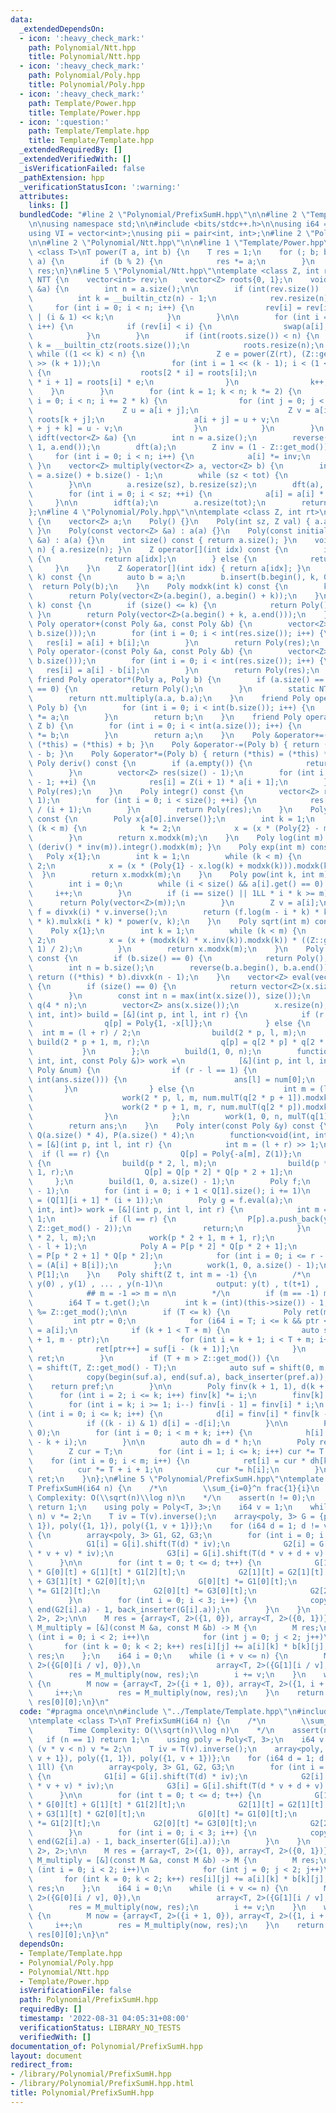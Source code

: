 ```yaml
---
data:
  _extendedDependsOn:
  - icon: ':heavy_check_mark:'
    path: Polynomial/Ntt.hpp
    title: Polynomial/Ntt.hpp
  - icon: ':heavy_check_mark:'
    path: Polynomial/Poly.hpp
    title: Polynomial/Poly.hpp
  - icon: ':heavy_check_mark:'
    path: Template/Power.hpp
    title: Template/Power.hpp
  - icon: ':question:'
    path: Template/Template.hpp
    title: Template/Template.hpp
  _extendedRequiredBy: []
  _extendedVerifiedWith: []
  _isVerificationFailed: false
  _pathExtension: hpp
  _verificationStatusIcon: ':warning:'
  attributes:
    links: []
  bundledCode: "#line 2 \"Polynomial/PrefixSumH.hpp\"\n\n#line 2 \"Template/Template.hpp\"\
    \n\nusing namespace std;\n\n#include <bits/stdc++.h>\n\nusing i64 = long long;\n\
    using VI = vector<int>;\nusing pii = pair<int, int>;\n#line 2 \"Polynomial/Poly.hpp\"\
    \n\n#line 2 \"Polynomial/Ntt.hpp\"\n\n#line 1 \"Template/Power.hpp\"\ntemplate\
    \ <class T>\nT power(T a, int b) {\n    T res = 1;\n    for (; b; b /= 2, a *=\
    \ a) {\n        if (b % 2) {\n            res *= a;\n        }\n    }\n    return\
    \ res;\n}\n#line 5 \"Polynomial/Ntt.hpp\"\ntemplate <class Z, int rt>\nstruct\
    \ NTT {\n    vector<int> rev;\n    vector<Z> roots{0, 1};\n    void dft(vector<Z>\
    \ &a) {\n        int n = a.size();\n\n        if (int(rev.size()) != n) {\n  \
    \          int k = __builtin_ctz(n) - 1;\n            rev.resize(n);\n       \
    \     for (int i = 0; i < n; i++) {\n                rev[i] = rev[i >> 1] >> 1\
    \ | (i & 1) << k;\n            }\n        }\n\n        for (int i = 0; i < n;\
    \ i++) {\n            if (rev[i] < i) {\n                swap(a[i], a[rev[i]]);\n\
    \            }\n        }\n        if (int(roots.size()) < n) {\n            int\
    \ k = __builtin_ctz(roots.size());\n            roots.resize(n);\n           \
    \ while ((1 << k) < n) {\n                Z e = power(Z(rt), (Z::get_mod() - 1)\
    \ >> (k + 1));\n                for (int i = 1 << (k - 1); i < (1 << k); i++)\
    \ {\n                    roots[2 * i] = roots[i];\n                    roots[2\
    \ * i + 1] = roots[i] * e;\n                }\n                k++;\n        \
    \    }\n        }\n        for (int k = 1; k < n; k *= 2) {\n            for (int\
    \ i = 0; i < n; i += 2 * k) {\n                for (int j = 0; j < k; j++) {\n\
    \                    Z u = a[i + j];\n                    Z v = a[i + j + k] *\
    \ roots[k + j];\n                    a[i + j] = u + v;\n                    a[i\
    \ + j + k] = u - v;\n                }\n            }\n        }\n    }\n    void\
    \ idft(vector<Z> &a) {\n        int n = a.size();\n        reverse(a.begin() +\
    \ 1, a.end());\n        dft(a);\n        Z inv = (1 - Z::get_mod()) / n;\n   \
    \     for (int i = 0; i < n; i++) {\n            a[i] *= inv;\n        }\n   \
    \ }\n    vector<Z> multiply(vector<Z> a, vector<Z> b) {\n        int sz = 1, tot\
    \ = a.size() + b.size() - 1;\n        while (sz < tot) {\n            sz *= 2;\n\
    \        }\n\n        a.resize(sz), b.resize(sz);\n        dft(a), dft(b);\n\n\
    \        for (int i = 0; i < sz; ++i) {\n            a[i] = a[i] * b[i];\n   \
    \     }\n\n        idft(a);\n        a.resize(tot);\n        return a;\n    }\n\
    };\n#line 4 \"Polynomial/Poly.hpp\"\n\ntemplate <class Z, int rt>\nstruct Poly\
    \ {\n    vector<Z> a;\n    Poly() {}\n    Poly(int sz, Z val) { a.assign(sz, val);\
    \ }\n    Poly(const vector<Z> &a) : a(a) {}\n    Poly(const initializer_list<Z>\
    \ &a) : a(a) {}\n    int size() const { return a.size(); }\n    void resize(int\
    \ n) { a.resize(n); }\n    Z operator[](int idx) const {\n        if (idx < size())\
    \ {\n            return a[idx];\n        } else {\n            return 0;\n   \
    \     }\n    }\n    Z &operator[](int idx) { return a[idx]; }\n    Poly mulxk(int\
    \ k) const {\n        auto b = a;\n        b.insert(b.begin(), k, 0);\n      \
    \  return Poly(b);\n    }\n    Poly modxk(int k) const {\n        k = min(k, size());\n\
    \        return Poly(vector<Z>(a.begin(), a.begin() + k));\n    }\n    Poly divxk(int\
    \ k) const {\n        if (size() <= k) {\n            return Poly();\n       \
    \ }\n        return Poly(vector<Z>(a.begin() + k, a.end()));\n    }\n    friend\
    \ Poly operator+(const Poly &a, const Poly &b) {\n        vector<Z> res(max(a.size(),\
    \ b.size()));\n        for (int i = 0; i < int(res.size()); i++) {\n         \
    \   res[i] = a[i] + b[i];\n        }\n        return Poly(res);\n    }\n    friend\
    \ Poly operator-(const Poly &a, const Poly &b) {\n        vector<Z> res(max(a.size(),\
    \ b.size()));\n        for (int i = 0; i < int(res.size()); i++) {\n         \
    \   res[i] = a[i] - b[i];\n        }\n        return Poly(res);\n    }\n\n   \
    \ friend Poly operator*(Poly a, Poly b) {\n        if (a.size() == 0 || b.size()\
    \ == 0) {\n            return Poly();\n        }\n        static NTT<Z, rt> ntt;\n\
    \        return ntt.multiply(a.a, b.a);\n    }\n    friend Poly operator*(Z a,\
    \ Poly b) {\n        for (int i = 0; i < int(b.size()); i++) {\n            b[i]\
    \ *= a;\n        }\n        return b;\n    }\n    friend Poly operator*(Poly a,\
    \ Z b) {\n        for (int i = 0; i < int(a.size()); i++) {\n            a[i]\
    \ *= b;\n        }\n        return a;\n    }\n    Poly &operator+=(Poly b) { return\
    \ (*this) = (*this) + b; }\n    Poly &operator-=(Poly b) { return (*this) = (*this)\
    \ - b; }\n    Poly &operator*=(Poly b) { return (*this) = (*this) * b; }\n   \
    \ Poly deriv() const {\n        if (a.empty()) {\n            return Poly();\n\
    \        }\n        vector<Z> res(size() - 1);\n        for (int i = 0; i < size()\
    \ - 1; ++i) {\n            res[i] = Z(i + 1) * a[i + 1];\n        }\n        return\
    \ Poly(res);\n    }\n    Poly integr() const {\n        vector<Z> res(size() +\
    \ 1);\n        for (int i = 0; i < size(); ++i) {\n            res[i + 1] = a[i]\
    \ / (i + 1);\n        }\n        return Poly(res);\n    }\n    Poly inv(int m)\
    \ const {\n        Poly x{a[0].inverse()};\n        int k = 1;\n        while\
    \ (k < m) {\n            k *= 2;\n            x = (x * (Poly{2} - modxk(k) * x)).modxk(k);\n\
    \        }\n        return x.modxk(m);\n    }\n    Poly log(int m) const { return\
    \ (deriv() * inv(m)).integr().modxk(m); }\n    Poly exp(int m) const {\n     \
    \   Poly x{1};\n        int k = 1;\n        while (k < m) {\n            k *=\
    \ 2;\n            x = (x * (Poly{1} - x.log(k) + modxk(k))).modxk(k);\n      \
    \  }\n        return x.modxk(m);\n    }\n    Poly pow(int k, int m) const {\n\
    \        int i = 0;\n        while (i < size() && a[i].get() == 0) {\n       \
    \     i++;\n        }\n        if (i == size() || 1LL * i * k >= m) {\n      \
    \      return Poly(vector<Z>(m));\n        }\n        Z v = a[i];\n        auto\
    \ f = divxk(i) * v.inverse();\n        return (f.log(m - i * k) * k).exp(m - i\
    \ * k).mulxk(i * k) * power(v, k);\n    }\n    Poly sqrt(int m) const {\n    \
    \    Poly x{1};\n        int k = 1;\n        while (k < m) {\n            k *=\
    \ 2;\n            x = (x + (modxk(k) * x.inv(k)).modxk(k)) * ((Z::get_mod() +\
    \ 1) / 2);\n        }\n        return x.modxk(m);\n    }\n    Poly mulT(Poly b)\
    \ const {\n        if (b.size() == 0) {\n            return Poly();\n        }\n\
    \        int n = b.size();\n        reverse(b.a.begin(), b.a.end());\n       \
    \ return ((*this) * b).divxk(n - 1);\n    }\n    vector<Z> eval(vector<Z> x) const\
    \ {\n        if (size() == 0) {\n            return vector<Z>(x.size(), 0);\n\
    \        }\n        const int n = max(int(x.size()), size());\n        vector<Poly>\
    \ q(4 * n);\n        vector<Z> ans(x.size());\n        x.resize(n);\n        function<void(int,\
    \ int, int)> build = [&](int p, int l, int r) {\n            if (r - l == 1) {\n\
    \                q[p] = Poly{1, -x[l]};\n            } else {\n              \
    \  int m = (l + r) / 2;\n                build(2 * p, l, m);\n               \
    \ build(2 * p + 1, m, r);\n                q[p] = q[2 * p] * q[2 * p + 1];\n \
    \           }\n        };\n        build(1, 0, n);\n        function<void(int,\
    \ int, int, const Poly &)> work =\n            [&](int p, int l, int r, const\
    \ Poly &num) {\n                if (r - l == 1) {\n                    if (l <\
    \ int(ans.size())) {\n                        ans[l] = num[0];\n             \
    \       }\n                } else {\n                    int m = (l + r) / 2;\n\
    \                    work(2 * p, l, m, num.mulT(q[2 * p + 1]).modxk(m - l));\n\
    \                    work(2 * p + 1, m, r, num.mulT(q[2 * p]).modxk(r - m));\n\
    \                }\n            };\n        work(1, 0, n, mulT(q[1].inv(n)));\n\
    \        return ans;\n    }\n    Poly inter(const Poly &y) const {\n        vector<Poly>\
    \ Q(a.size() * 4), P(a.size() * 4);\n        function<void(int, int, int)> build\
    \ = [&](int p, int l, int r) {\n            int m = (l + r) >> 1;\n          \
    \  if (l == r) {\n                Q[p] = Poly{-a[m], Z(1)};\n            } else\
    \ {\n                build(p * 2, l, m);\n                build(p * 2 + 1, m +\
    \ 1, r);\n                Q[p] = Q[p * 2] * Q[p * 2 + 1];\n            }\n   \
    \     };\n        build(1, 0, a.size() - 1);\n        Poly f;\n        f.a.resize((int)(Q[1].size())\
    \ - 1);\n        for (int i = 0; i + 1 < Q[1].size(); i += 1)\n            f[i]\
    \ = (Q[1][i + 1] * (i + 1));\n        Poly g = f.eval(a);\n        function<void(int,\
    \ int, int)> work = [&](int p, int l, int r) {\n            int m = (l + r) >>\
    \ 1;\n            if (l == r) {\n                P[p].a.push_back(y[m] * power(g[m],\
    \ Z::get_mod() - 2));\n                return;\n            }\n            work(p\
    \ * 2, l, m);\n            work(p * 2 + 1, m + 1, r);\n            P[p].a.resize(r\
    \ - l + 1);\n            Poly A = P[p * 2] * Q[p * 2 + 1];\n            Poly B\
    \ = P[p * 2 + 1] * Q[p * 2];\n            for (int i = 0; i <= r - l; i++) P[p][i]\
    \ = (A[i] + B[i]);\n        };\n        work(1, 0, a.size() - 1);\n        return\
    \ P[1];\n    }\n    Poly shift(Z t, int m = -1) {\n        /*\n            input:\
    \ y(0) , y(1) , ... , y(n-1)\n            output: y(t) , t(t+1) , ... ,y (t+m-1)\n\
    \            ## m = -1 => m = n\n        */\n        if (m == -1) m = this->size();\n\
    \        i64 T = t.get();\n        int k = (int)(this->size()) - 1;\n        T\
    \ %= Z::get_mod();\n\n        if (T <= k) {\n            Poly ret(m, 0);\n   \
    \         int ptr = 0;\n            for (i64 i = T; i <= k && ptr < m; i++) ret[ptr++]\
    \ = a[i];\n            if (k + 1 < T + m) {\n                auto suf = shift(k\
    \ + 1, m - ptr);\n                for (int i = k + 1; i < T + m; i++)\n      \
    \              ret[ptr++] = suf[i - (k + 1)];\n            }\n            return\
    \ ret;\n        }\n        if (T + m > Z::get_mod()) {\n            auto pref\
    \ = shift(T, Z::get_mod() - T);\n            auto suf = shift(0, m - pref.size());\n\
    \            copy(begin(suf.a), end(suf.a), back_inserter(pref.a));\n        \
    \    return pref;\n        }\n\n        Poly finv(k + 1, 1), d(k + 1, 0);\n  \
    \      for (int i = 2; i <= k; i++) finv[k] *= i;\n        finv[k] = Z(1) / finv[k];\n\
    \        for (int i = k; i >= 1; i--) finv[i - 1] = finv[i] * i;\n        for\
    \ (int i = 0; i <= k; i++) {\n            d[i] = finv[i] * finv[k - i] * a[i];\n\
    \            if ((k - i) & 1) d[i] = -d[i];\n        }\n\n        Poly h(m + k,\
    \ 0);\n        for (int i = 0; i < m + k; i++) {\n            h[i] = Z(1) / (T\
    \ - k + i);\n        }\n\n        auto dh = d * h;\n        Poly ret(m, 0);\n\
    \        Z cur = T;\n        for (int i = 1; i <= k; i++) cur *= T - i;\n    \
    \    for (int i = 0; i < m; i++) {\n            ret[i] = cur * dh[k + i];\n  \
    \          cur *= T + i + 1;\n            cur *= h[i];\n        }\n        return\
    \ ret;\n    }\n};\n#line 5 \"Polynomial/PrefixSumH.hpp\"\ntemplate <class T>\n\
    T PrefixSumH(i64 n) {\n    /*\n        \\sum_{i=0}^n frac{1}{i}\n        Time\
    \ Complexity: O(\\sqrt(n)\\log n)\n    */\n    assert(n != 0);\n    if (n == 1)\
    \ return 1;\n    using poly = Poly<T, 3>;\n    i64 v = 1;\n    while (v * v <\
    \ n) v *= 2;\n    T iv = T(v).inverse();\n    array<poly, 3> G = {poly({1, v +\
    \ 1}), poly({1, 1}), poly({1, v + 1})};\n    for (i64 d = 1; d != v; d <<= 1ll)\
    \ {\n        array<poly, 3> G1, G2, G3;\n        for (int i = 0; i < 3; i++) {\n\
    \            G1[i] = G[i].shift(T(d) * iv);\n            G2[i] = G[i].shift(T(d\
    \ * v + v) * iv);\n            G3[i] = G[i].shift(T(d * v + d + v) * iv);\n  \
    \      }\n\n        for (int t = 0; t <= d; t++) {\n            G[1][t] = G1[1][t]\
    \ * G[0][t] + G[1][t] * G1[2][t];\n            G2[1][t] = G2[1][t] * G3[2][t]\
    \ + G3[1][t] * G2[0][t];\n            G[0][t] *= G1[0][t];\n            G[2][t]\
    \ *= G1[2][t];\n            G2[0][t] *= G3[0][t];\n            G2[2][t] *= G3[2][t];\n\
    \        }\n        for (int i = 0; i < 3; i++) {\n            copy(begin(G2[i].a),\
    \ end(G2[i].a) - 1, back_inserter(G[i].a));\n        }\n    }\n    using M = array<array<T,\
    \ 2>, 2>;\n\n    M res = {array<T, 2>({1, 0}), array<T, 2>({0, 1})};\n    auto\
    \ M_multiply = [&](const M &a, const M &b) -> M {\n        M res;\n        for\
    \ (int i = 0; i < 2; i++)\n            for (int j = 0; j < 2; j++)\n         \
    \       for (int k = 0; k < 2; k++) res[i][j] += a[i][k] * b[k][j];\n        return\
    \ res;\n    };\n    i64 i = 0;\n    while (i + v <= n) {\n        M now = {array<T,\
    \ 2>({G[0][i / v], 0}),\n                 array<T, 2>({G[1][i / v], G[2][i / v]})};\n\
    \        res = M_multiply(now, res);\n        i += v;\n    }\n    while (i < n)\
    \ {\n        M now = {array<T, 2>({i + 1, 0}), array<T, 2>({1, i + 1})};\n   \
    \     i++;\n        res = M_multiply(now, res);\n    }\n    return res[1][0] /\
    \ res[0][0];\n}\n"
  code: "#pragma once\n\n#include \"../Template/Template.hpp\"\n#include \"Poly.hpp\"\
    \ntemplate <class T>\nT PrefixSumH(i64 n) {\n    /*\n        \\sum_{i=0}^n frac{1}{i}\n\
    \        Time Complexity: O(\\sqrt(n)\\log n)\n    */\n    assert(n != 0);\n \
    \   if (n == 1) return 1;\n    using poly = Poly<T, 3>;\n    i64 v = 1;\n    while\
    \ (v * v < n) v *= 2;\n    T iv = T(v).inverse();\n    array<poly, 3> G = {poly({1,\
    \ v + 1}), poly({1, 1}), poly({1, v + 1})};\n    for (i64 d = 1; d != v; d <<=\
    \ 1ll) {\n        array<poly, 3> G1, G2, G3;\n        for (int i = 0; i < 3; i++)\
    \ {\n            G1[i] = G[i].shift(T(d) * iv);\n            G2[i] = G[i].shift(T(d\
    \ * v + v) * iv);\n            G3[i] = G[i].shift(T(d * v + d + v) * iv);\n  \
    \      }\n\n        for (int t = 0; t <= d; t++) {\n            G[1][t] = G1[1][t]\
    \ * G[0][t] + G[1][t] * G1[2][t];\n            G2[1][t] = G2[1][t] * G3[2][t]\
    \ + G3[1][t] * G2[0][t];\n            G[0][t] *= G1[0][t];\n            G[2][t]\
    \ *= G1[2][t];\n            G2[0][t] *= G3[0][t];\n            G2[2][t] *= G3[2][t];\n\
    \        }\n        for (int i = 0; i < 3; i++) {\n            copy(begin(G2[i].a),\
    \ end(G2[i].a) - 1, back_inserter(G[i].a));\n        }\n    }\n    using M = array<array<T,\
    \ 2>, 2>;\n\n    M res = {array<T, 2>({1, 0}), array<T, 2>({0, 1})};\n    auto\
    \ M_multiply = [&](const M &a, const M &b) -> M {\n        M res;\n        for\
    \ (int i = 0; i < 2; i++)\n            for (int j = 0; j < 2; j++)\n         \
    \       for (int k = 0; k < 2; k++) res[i][j] += a[i][k] * b[k][j];\n        return\
    \ res;\n    };\n    i64 i = 0;\n    while (i + v <= n) {\n        M now = {array<T,\
    \ 2>({G[0][i / v], 0}),\n                 array<T, 2>({G[1][i / v], G[2][i / v]})};\n\
    \        res = M_multiply(now, res);\n        i += v;\n    }\n    while (i < n)\
    \ {\n        M now = {array<T, 2>({i + 1, 0}), array<T, 2>({1, i + 1})};\n   \
    \     i++;\n        res = M_multiply(now, res);\n    }\n    return res[1][0] /\
    \ res[0][0];\n}\n"
  dependsOn:
  - Template/Template.hpp
  - Polynomial/Poly.hpp
  - Polynomial/Ntt.hpp
  - Template/Power.hpp
  isVerificationFile: false
  path: Polynomial/PrefixSumH.hpp
  requiredBy: []
  timestamp: '2022-08-31 04:05:31+08:00'
  verificationStatus: LIBRARY_NO_TESTS
  verifiedWith: []
documentation_of: Polynomial/PrefixSumH.hpp
layout: document
redirect_from:
- /library/Polynomial/PrefixSumH.hpp
- /library/Polynomial/PrefixSumH.hpp.html
title: Polynomial/PrefixSumH.hpp
---
```

